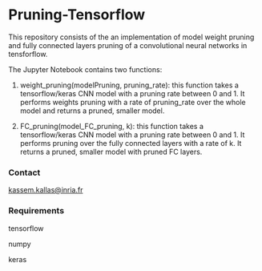 # Pruning-Tensorflow

This repository consists of the an implementation of model weight pruning and fully connected layers pruning of a convolutional neural networks in tensforflow.

The Jupyter Notebook contains two functions:

1. weight_pruning(modelPruning, pruning_rate): this function takes a tensorflow/keras CNN model with a pruning rate between 0 and 1. It performs weights pruning with a rate of pruning_rate over the whole model and returns a pruned, smaller model.

2. FC_pruning(model_FC_pruning, k): this function takes a tensorflow/keras CNN model with a pruning rate between 0 and 1. It performs pruning over the fully connected layers with a rate of k. It returns a pruned, smaller model with pruned FC layers.

### Contact
kassem.kallas@inria.fr

### Requirements
tensorflow

numpy

keras


